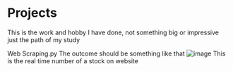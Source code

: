 # Projects
This is the work and hobby I have done, not something big or impressive just the path of my study

Web Scraping.py
The outcome should be something like that
![image](https://github.com/LTL28769/Projects/assets/152255777/5acd9cc3-b154-42dd-8e25-386019d00138)
This is the real time number of a stock on website
